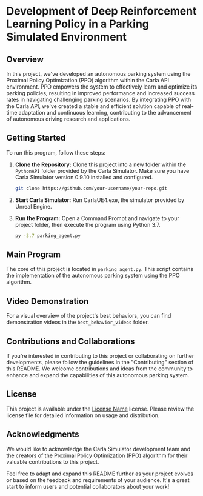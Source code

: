 # Development of Deep Reinforcement Learning Policy in a Parking Simulated Environment

## Overview

In this project, we've developed an autonomous parking system using the Proximal Policy Optimization (PPO) algorithm within the Carla API environment. PPO empowers the system to effectively learn and optimize its parking policies, resulting in improved performance and increased success rates in navigating challenging parking scenarios. By integrating PPO with the Carla API, we've created a stable and efficient solution capable of real-time adaptation and continuous learning, contributing to the advancement of autonomous driving research and applications.

## Getting Started

To run this program, follow these steps:

1. **Clone the Repository:**
   Clone this project into a new folder within the `PythonAPI` folder provided by the Carla Simulator. Make sure you have Carla Simulator version 0.9.10 installed and configured.

   ```bash
   git clone https://github.com/your-username/your-repo.git
   ```

2. **Start Carla Simulator:**
   Run CarlaUE4.exe, the simulator provided by Unreal Engine.

3. **Run the Program:**
   Open a Command Prompt and navigate to your project folder, then execute the program using Python 3.7.

   ```bash
   py -3.7 parking_agent.py
   ```

## Main Program

The core of this project is located in `parking_agent.py`. This script contains the implementation of the autonomous parking system using the PPO algorithm.

## Video Demonstration

For a visual overview of the project's best behaviors, you can find demonstration videos in the `best_behavior_videos` folder.

## Contributions and Collaborations

If you're interested in contributing to this project or collaborating on further developments, please follow the guidelines in the "Contributing" section of this README. We welcome contributions and ideas from the community to enhance and expand the capabilities of this autonomous parking system.

## License

This project is available under the [License Name](#) license. Please review the license file for detailed information on usage and distribution.

## Acknowledgments

We would like to acknowledge the Carla Simulator development team and the creators of the Proximal Policy Optimization (PPO) algorithm for their valuable contributions to this project.

Feel free to adapt and expand this README further as your project evolves or based on the feedback and requirements of your audience. It's a great start to inform users and potential collaborators about your work!
